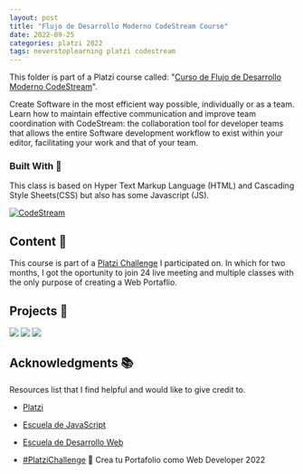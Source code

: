```yaml
---
layout: post
title: "Flujo de Desarrollo Moderno CodeStream Course"
date: 2022-09-25
categories: platzi 2022
tags: neverstoplearning platzi codestream
---
```


This folder is part of a Platzi course called: "[Curso de Flujo de Desarrollo Moderno CodeStream](https://platzi.com/cursos/desarrollo-moderno-codestream/)".

Create Software in the most efficient way possible, individually or as a team. Learn how to maintain effective communication and improve team coordination with CodeStream: the collaboration tool for developer teams that allows the entire Software development workflow to exist within your editor, facilitating your work and that of your team.

<!-- BUILD WITH -->

### Built With 🔑

This class is based on Hyper Text Markup Language (HTML) and Cascading Style Sheets(CSS) but also has some Javascript (JS).

[![CodeStream](https://img.shields.io/badge/CodeStream-323330?style=for-the-badge&logo=hashnode&logoColor=3F5767)](https://www.w3schools.com/whatis/whatis_js.asp)

<!-- CONTENT -->

## Content 🚦

This course is part of a [Platzi Challenge](https://platzi.com/blog/portafolio-web-2022/) I participated on. In which for two months, I got the oportunity to join 24 live meeting and multiple classes with the only purpose of creating a Web Portaflio.

<!-- PROJECTS -->

## Projects 🚀

[![](https://img.shields.io/badge/Platzi_Repos-121f3d?style=for-the-badge&logo=Platzi&logoColor=98CA3F)](#)
[![](https://img.shields.io/badge/2021-222?style=for-the-badge)](https://github.com/JuanPabloDiaz/platzi/tree/main/2021)
[![](https://img.shields.io/badge/2022-222?style=for-the-badge)](https://github.com/JuanPabloDiaz/platzi/tree/main/2022)

<!-- ACKNOWLEDGMENTS -->

## Acknowledgments 📚

Resources list that I find helpful and would like to give credit to.

- [Platzi](https://www.platzi.com/)
- [Escuela de JavaScript](https://platzi.com/escuela-javascript/)

- [Escuela de Desarrollo Web](https://platzi.com/escuela/web/)
- [#PlatziChallenge](https://platzi.com/blog/portafolio-web-2022/) 🎯
  Crea tu Portafolio como Web Developer 2022
